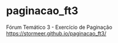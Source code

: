 # paginacao_ft3
Fórum Temático 3 - Exercício de Paginação
https://stormeer.github.io/paginacao_ft3/
